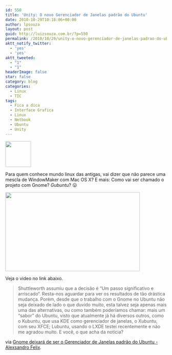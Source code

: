 ```yaml
---
id: 550
title: 'Unity: O novo Gerenciador de Janelas padrão do Ubuntu'
date: 2010-10-29T10:18:06+00:00
author: lpsouza
layout: post
guid: http://luizsouza.com.br/?p=550
permalink: /2010/10/29/unity-o-novo-gerenciador-de-janelas-padrao-do-ubuntu/
aktt_notify_twitter:
  - 'yes'
  - 'yes'
aktt_tweeted:
  - "1"
  - "1"
headerImage: false
star: false
category: blog
categories:
  - Linux
  - TIC
tags:
  - Fica a dica
  - Interface Grafica
  - Linux
  - Netbook
  - Ubuntu
  - Unity
---
```

<img class="alignleft" src="wp-content/upload/2010/10/unitylogo-80x80.jpg" alt="" width="80" height="80" />

Para quem conhece mundo linux das antigas, vai dizer que não parece uma mescla de WindowMaker com Mac OS X? E mais: Como vai ser chamado o projeto com Gnome? _Gubuntu_? 😛

<img class="aligncenter size-full wp-image-557" src="wp-content/upload/2010/10/unity-multi-selector.png" alt="" width="420" height="246" srcset="https://luizsouza.com.br/wp-content/uploads/2010/10/unity-multi-selector.png 420w, https://luizsouza.com.br/wp-content/uploads/2010/10/unity-multi-selector-300x176.png 300w" sizes="(max-width: 420px) 100vw, 420px" />

Veja o video no link abaixo.<!--more-->

> Shuttleworth assumiu que a decisão é “Um passo significativo e arriscado“. Resta-nos aguardar para ver os resultados de tão drástica mudança. Porém, desde que o trabalho com o Gnome no Ubuntu não seja deixado de lado o que duvido muito, esta talvez seja apenas mais uma das alternativas, ou como também poderíamos chamar: mais um “sabor” do Ubuntu, visto que atualmente já há diversos outros, como o Kubuntu, que usa KDE como gerenciador de janelas, o Xubuntu, com seu XFCE; Lubuntu, usando o LXDE testei recentemente e não me agradou muito. E você, o que acha da notícia?

via [Gnome deixará de ser o Gerenciador de Janelas padrão do Ubuntu - Alexsandro Felix](http://blog.ffelix.eti.br/noticias/gnome-deixara-de-ser-o-gerenciador-de-janelas-padrao-do-ubuntu/).